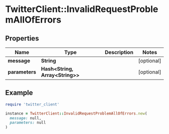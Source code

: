 # TwitterClient::InvalidRequestProblemAllOfErrors

## Properties

| Name | Type | Description | Notes |
| ---- | ---- | ----------- | ----- |
| **message** | **String** |  | [optional] |
| **parameters** | **Hash&lt;String, Array&lt;String&gt;&gt;** |  | [optional] |

## Example

```ruby
require 'twitter_client'

instance = TwitterClient::InvalidRequestProblemAllOfErrors.new(
  message: null,
  parameters: null
)
```

